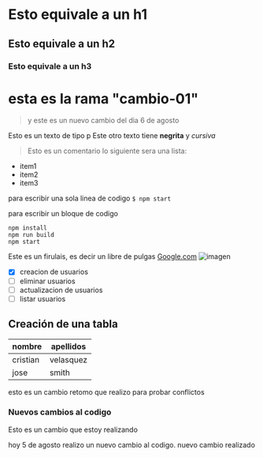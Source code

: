 # Esto equivale a un h1
## Esto equivale a un h2
### Esto equivale a un h3

# esta es la rama "cambio-01"
> y este es un nuevo cambio del dia 6 de agosto

Esto es un texto de tipo p
Este otro texto tiene **negrita** y *cursiva*
> Esto es un comentario 
lo siguiente sera una lista: 
- item1
- item2
- item3

para escribir una sola linea de codigo 
`$ npm start`

para escribir un bloque de codigo 
```
npm install
npm run build
npm start
```

Este es un firulais, es decir un libre de pulgas
[Google.com](https://www.google.com)
![imagen](https://www.nationalgeographic.com.es/medio/2023/05/31/un-perro-de-la-raza-labrador-retriever_00000000_d0938095_230531120054_800x800.jpg)
- [x] creacion de usuarios
- [ ] eliminar usuarios 
- [ ] actualizacion de usuarios 
- [ ] listar usuarios
## Creación de una tabla 
|nombre| apellidos|
|-----------|-------|
|cristian|velasquez|
|jose|smith|

esto es un cambio retomo que realizo para probar conflictos 
### Nuevos cambios al codigo 
Esto es un cambio que estoy realizando 

hoy 5 de agosto realizo un nuevo cambio al codigo. 
nuevo cambio realizado 
